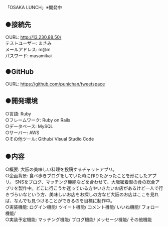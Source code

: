 「OSAKA LUNCH」※開発中
## ●接続先
○URL: http://13.230.88.50/
</br>
テストユーザー: まさみ
</br>
メールアドレス: m@m
</br>
パスワード: masamikai

## ●GitHub
○URL: https://github.com/punichan/tweetspace

## ●開発環境	
○言語: Ruby
</br>
○フレームワーク: Ruby on Rails
</br>
○データベース: MySQL
</br>
○サーバー: AWS
</br>
○その他ツール: Github/ Visual Studio Code

## ●内容
○概要: 大阪の美味しい料理を投稿するチャットアプリ。	
</br>
○企画背景:
 食べ歩きブログをしていた時に作りたかったことを形にしたアプリ。
 SNSをブログ、マッチング機能などを合わせて、大阪密着型の食の総合アプリを製作中。どこに行こうか迷っている方やいきたいお店があるけど一人で行きづらいなという方、美味しいお店をお探しの方など大阪のお店はここを見れば、なんでも見つけることができるのを目標に制作中。
 </br>
○実装機能: ログイン機能/ ツイート機能/ コメント機能/ いいね機能/ フォロー機能/ 
</br>
○実装予定機能: マッチング機能/ ブログ機能/ メッセージ機能/ その他機能
